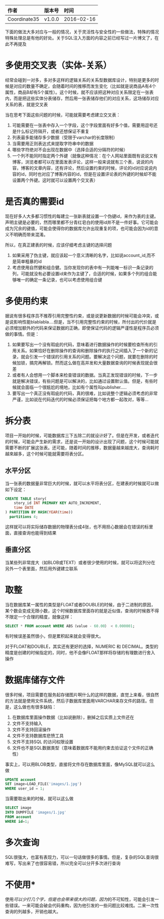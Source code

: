 |作者|版本号|时间|
|:-|:-|:-|
|Coordinate35| v1.0.0| 2016-02-16|

下面的做法大多对应与一般的情况，关于灵活性与安全性的一些做法，特殊的情况特殊处理总是有他的好处。关于SQL注入方面的内容之前已经写过一片博文了，在此不再提及

# 多使用交叉表（实体-关系）

经常会碰到一对多，多对多这样的逻辑关系的关系型数据库设计，特别是更多的时候是对应的数量不确定，会随着时间的推移而发生变化（比如就是说商品A有4个属性，商品B却有5个属性）。这个时候，就不应该把这种对应关系限定在一张表内，而是把这些实体分表储存，然后用一张表储存他们的对应关系，这场储存对应关系的表，就是交叉表

当在思考下面这些问题的时候，可能就需要考虑建立交叉表：

1. 可能需要在一张表中存入一个字段，这个字段里面有好多个值，需要用逗号还是什么标记符隔开，或者还想保证不重复
2. 列表最多能储存多少数据（受限于varchar的长度限制）
3. 当需要用正则表达式来提取字符串中的数据
4. 哪些字符绝对不会出现在数据中（选择合适的分隔符的时候）
5. 一个列不能同时指定两个外键（就像这种情况：在个人网站里面既有说说又有博客，浏览者都可以在里面发表评论，这样一般来说就有三个表，说说的内容，博客的文章内容，还有评论，然后设置约束的时候，评论的id对应说说内容的id，同时也对应了博客内容的id，但是在设置评论表的外键的时候却不能设置两个外键。这时就可以设置两个交叉表）

# 是否真的需要id

现在好多人大多都习惯性的每建立一张新表就设置一个伪键id，来作为表的主键。声明主键是必要的，然而哪里都不分青红皂白的使用id并不是一件好事。它可能会成为冗余的键值，可能会使得你的数据库允许出现重复的项，也可能会因为id的意义不明确而带来混淆。

所以，在真正建表的时候，应该仔细考虑主键的选择问题

1. 如果采用了伪主键，就应该起一个意义清晰的名字，比如说account_id,而不是简单粗暴的id
2. 考虑使用自然健和组合健。当你发现你的表中有一列能唯一标识一条记录的列，可能就没有必要设置id来作为主键了，合适的时候，如果多个列的组合能够唯一的确定一条记录，也可以考虑使用组合键

# 多使用约束

据说有很多程序员不推荐引用完整性约束，或是说更新数据的时候可能会冲突，或是说影响性能blablabla....但是，当不引用完整性约束的时候，所付出的代价就是必须增加额外的代码来保证数据的正确，即使保证代码的逻辑严谨性是程序员必须做的事情。但是：

1. 如果要写出一个没有瑕疵的代码，意味着进行数据操作的时候要检查所有的引用关系。如果恰好在删除操作的查询和删除操作的执行之间插入了一个新的记录，就会引发一个错误的引用关系的问题。要解决这个问题，就要在删除的时候加锁，搞完再解锁。然而这么做在高并发和大量数据查询的时候表现就会很差
2. 或者有人会想用一个脚本来检查错误的数据。当真正发现错误的时候，下一步就是解决错误，有些问题是可以解决的，比如通过设置默认值。但是，有些时候就会面临一个很尴尬的境地，比如有个属性叫publisher.....
3. 要写出一个真正没有瑕疵的代码，真的很难，比如说整个逻辑必须考虑的非常严谨，比如说在代码迭代的时候必须保证把每个地方都一起改对，等等...

# 拆分表

项目一开始的时候，可能数据库三下五除二的就设计好了。但是在开发，或者迭代的时候，可能会产生新的需求，还是说一开始的设计出现了问题，这个时候可能就需要不断的扩展这张表。还可能，随着时间的推移，数据量越来越庞大，查询耗时越來越多，这个时候可能就需要将表分区。

## 水平分区

当一张表的数据量非常巨大的时候，就可以水平将表分区，在建表的时候就可以做如下设定：

```SQL
CREATE TABLE story(
	story_id INT PRIMARY KEY AUTO_INCREMENT,
	time DATE
) PARTITION BY HASH(YEAR(time))
  partitions 4;
```

这样就可以将实际储存数据的物理表分成4张，也不用担心数据会在错误的标里面，直接查询也能得到结果

## 垂直分区

当某些列非常庞大（如BLOB或TEXT）或者很少使用的时候，就可以将这列分在另外一个表里面，然后用外键建立联系

# 取整

当在数据库某一属性的类型是FLOAT或者DOUBLE的时候，由于二进制的原因，某个数会变成无限小数，这个时候数据库里面存的就是近似值，查询的时候救不得不限定一个合理的精度，就像这样：

```SQL
SELECT * FROM account WHERE ABS（value - 60.00） < 0.000001;
```

有时候误差虽然很小，但是累积起来就会变得很大。

对于FLOAT和DOUBLE，其实还有更好的选择，NUMERIC 和 DECIMAL。类型的精度是创建的时候指定的，同时，他不会像FLOAT那样将存储的有理数进行舍入操作

# 数据库储存文件

很多时候，项目需要在服务起存储图片啊什么的这样的数据，直觉上来看，很自然的方法就是使用文件系统，然后子数据库里面用VARCHAR来存文件的路径。但是，这么做也有很多缺陷：

1. 在数据库里面操作数据（比如说删除），删掉之后实质上文件还在
2. 文件不支持输入
3. 文件不支持回滚操作
4. 文件不支持数据库悲愤工具
5. 文件不支持SQL 的访问权限设置
6. 文件也不是SQL数据类型（意味着数据库不能用约束去验证这个文件的正确性）

事实上，可以用BLOB类型，直接将文件存在数据库里面，像MySQL就可以这么做

```SQL
UPDATE account
SET image=LOAD_FILE('images/1.jpg')
WHERE user_id = 1;
```

当需要取出来的时候，就可以这么做

```SQL
SELECT image
INTO DUMPFILE 'images/1.jpg'
FROM account
WHERE id=1;
```

# 多次查询

SQL很强大，也富有表现力，可以一句话做很多的事情。但是，复杂的SQL查询很难写，写出来了也很容易错，所以完全可以分开多次进行查询

# 不使用*

使用*可以少打几个字，但是也会带来很大的问题，因为*的不可知性，可能会引发一些错误。一来可能会破会代码重构，因为他引发的一些问题比较难找。二来一次性查询的列越多，开销也越大。